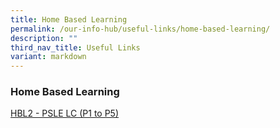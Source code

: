 ```yaml
---
title: Home Based Learning
permalink: /our-info-hub/useful-links/home-based-learning/
description: ""
third_nav_title: Useful Links
variant: markdown
---
```

### Home Based Learning

[HBL2 - PSLE LC (P1 to P5)](https://drive.google.com/drive/folders/1xVJgSjT0L8vJH_nKB1J0Go7x42f55qkm)